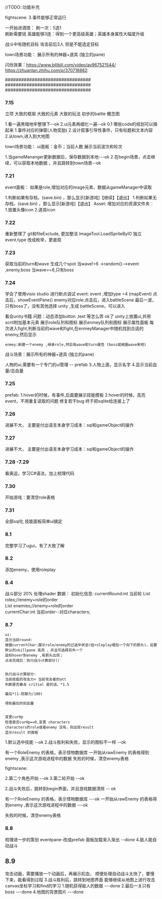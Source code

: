 //TODO::功能补充


fightscene:
3.事件能够正常运行


一开始进酒馆：
刷一次：5选1  
刷新需要钱
英雄能够3连：得到一个更高级英雄；英雄本身属性大幅度升级


战斗中有随机目标
攻击前后3人 但是不能选定目标
    

town场景功能：
    展示所有的神器+道具 (独立的pane)



闪烁效果：https://www.bilibili.com/video/av967521544/
https://zhuanlan.zhihu.com/p/370718882:



################################
################################
################################

### 7.15

立项
大致的框架
大致的元素
大致的玩法
初步的battle 概念图

1.看一遍黑暗地牢整理下--ok
2.ui元素再细化一遍--ok
0.1 哪些code的规划可以搞起来
1.事件对应的弹窗(人物奖励)
2.设计叙事引导性事件，只有标题和文本内容
2.从town,进入到大地图

town场景功能：
ui面板：金币；当前人数
展示当前波次和轮次


1.当gameMananger更新数据后，保存数据到本地---ok
2.在begin场景，点击继续，可以获取本地数据 ，并且跳转到town场景--ok

### 7.21
event面板：
如果是role,增加对应的image元素，数据从gameManager中读取


1.判断如果有存档，(save.bin) ，那么显示[新游戏]【继续】【退出】
1.判断如果无存档，(save.bin) ，那么显示[新游戏]【退出】
Asset:
增加对应的资源文件夹：
1.放置头像icon 2.道具icon

### 7.22
重新整理了 git和fileExclude, 更加整洁
ImageTool.LoadSpriteByIO 独立
event.type 改成枚举，更直观

### 7.23
获取当前的turn和wave
生成几个spot
当wave!=6 ->random()-->event ,enemy,boss
当wave==6,只有boss

### 7.24 
学会了使用visio studio 进行断点调试
event:
event ,增加type =4 (mapEvent)   点击后，showEventPane()
enemy对应role:点击后，进入battleScene
最后一波，只有boss了，没有其他选择
unity ,生成 battleScene，可以进入

看会unity书籍
问题：动态添加button ,text 等怎么弄 ok了
    unity上放置ui,并用scrit附加基本元素
    展示role队列和图标
    展示enmey队列和图标
    展示属性面板
    每次进入fight,判断当前的wave和fight,在enmeyManager中随机找到合适的enemy,然后显示

    enmey:新建一个enemy ,继承role,然后有wave和turn属性 (boss就根据wave来吧)

战斗场景：展示所有的神器+道具 (独立的pane)

人物的ui,需要有一个专门的ui管理 -- prefab
3.人物上面，显示名字
4.显示当前血量/总血量
### 7.25
prefab:
1.hover的时候，有事件,后面要展示技能模板
2.hover的时候，高亮
event，不用重复读取的问题
修复若干bug
终于把sqlite给连接上了
### 7.26
 进展不大， 主要是付出语言本身学习成本：sql和gameObject的操作
### 7.27
 进展不大， 主要是付出语言本身学习成本：sql和gameObject的操作
### 7.28 -7.29
看奥运，学习C#语法，加上梳理代码
### 7.30
开始游戏：要清空role表格

### 7.31
全部sql化
技能面板简单ui搞定
### 8.1 
完整学习了ugui，有了大致了解
### 8.2
添加enemy，使用roleplay

### 8.4
战斗部分 20%
处理shader
    数据：
    初始化信息:
    currentRound:int  当前轮
    List<int> roles;//enemy+role的order  
    List<int> enemies;//enemy+role的order  
    currentChar:int  当前order--对应characters;

### 8.7


    ui:
    显示当前round:
    根据currentChar:展示role/enemy的已选中状态(给roleplay增加一个向下的箭头)，设置默认的skillpane 高亮 ，并且可选择另外一个
    鼠标hover到enemy ,有箭头出现；
    点击完成后：执行战斗计算部分()


    执行战斗计算部分:
    当前技能的攻击力+ 当前攻击者的att 
    判断是否暴击 critial 是的话，*1.5

    最后*(1-防御力/100)

    得到最后的扣血量


    变更curHp
    检查是否curHp==0,变更 characters
    characters的role或者enemy 没有，则出现result
    显示result 的面板

1.默认选中技能  --ok
2.战斗胜利和失败，显示的图标不一样  --ok



有一个RoleEnemy 的表格，表示怪物数据库
一开始从rawEnemy 的表格得到enemy ,表示这次游戏进程中的数据
失败的时候，清空enemy表格


fightscene:

2.第二个角色开始  --ok
3.第二轮开始    --ok

2.战斗失败后，跳转到begin界面，并且游戏数据清除  -- ok

有一个RoleEnemy 的表格，表示怪物数据库  ---ok
一开始从rawEnemy 的表格得到enemy ,表示这次游戏进程中的数据  ---ok

失败的时候，清空enemy表格


### 8.8
梳理进一步的策划
eventpane-改成prefab
面板加载渐入渐出  --done
4.敌人能自动战斗 

## 8.9
攻击动画，需要播放一个动画后，再展示扣血，
顺便处理自动战斗太快了，要慢下来，能看得到过程
3.战斗胜利后，跳转到地图界面 
能够继续从地图上进行攻击
canvas坐标学习和find的学习
1.随机获得敌人的数据 ---done
2.最后一关只有boss ---done
4.地图的背景图片 ---done